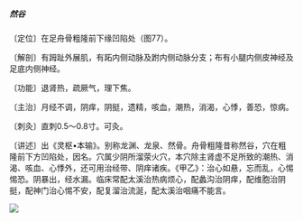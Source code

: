 ##### 然谷

〔定位〕在足舟骨粗隆前下缘凹陷处（图77）。

〔解剖〕有𧿹趾外展肌，有跖内侧动脉及跗内侧动脉分支；布有小腿内侧皮神经及足底内侧神经。

〔功能〕退肾热，疏厥气，理下焦。

〔主治〕月经不调，阴痒，阴挺，遗精，咳血，潮热，消渴，心悸，善恐，惊病。

〔刺灸〕直刺0.5〜0.8寸。可灸。

〔讲述〕出《灵枢•本输》。别称龙渊、龙泉、然骨。舟骨粗隆昔称然谷，穴在粗隆前下方凹陷处，因名。穴属少阴所溜荥火穴，本穴除主肾虚不足所致的潮热、消渴、咳血、心悸外，还可用治经带、阴痒诸疾。《甲乙》：治心如悬，忘而乱，心惕惕恐。阴暴出，经水漏。临床常配太溪治热病烦心，配蠡沟治阴痒，配维胞治阴挺，配神门治心惕不安，配复溜治流涎，配太溪治咽痛不能言。

![](./img/图77.jpg)
